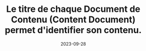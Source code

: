 ---
N: '98'
Rubrique: Identification et contact
title: Le titre de chaque Document de Contenu (Content Document) permet d'identifier son contenu. 
detail: Le titre de chaque page permet d'identifier son contenu. 
abstract: 
categories: [" Identification et contact"]
agrege: O4098-E013
opquast: '4 098'
indiceebook: '13'
description: "Règle n° 013"
weight:  013
actif: '1'
layout: rules
date: 2023-09-28
tags: ["Accessibilité", ""]
objectif: ["Permettre aux utilisateurs d'identifier immédiatement la nature des contenus de chaque page dans la fenêtre du système de lecture ou encore dans les lecteurs d'écran.", "Améliorer l’accessibilité des contenus aux personnes handicapées."]
Meo: ["Rédiger le contenu de l'élément title de chaque page de manière à ce qu'il décrive, de la façon la plus concise possible, le contenu ou la fonction de la page"]
Controle: ["Vérifier que chaque titre de page (élément title) permet d'identifier le contenu ou la fonction de la page."
]
Source: ["Opquast", "SNE"]
Referentiel: [""]
Steps: ["Editorial", ""]
---